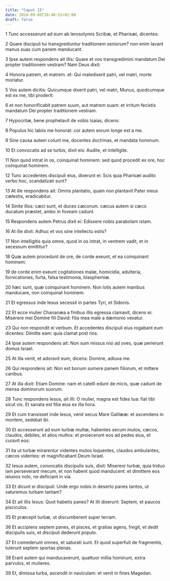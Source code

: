 ```yaml
---
title: "Caput 15"
date: 2024-09-06T18:40:51+02:00
draft: false
---
```




1 Tunc accesserunt ad eum ab Ierosolymis Scribæ, et Pharisæi, dicentes:

2 Quare discipuli tui transgrediuntur traditionem seniorum? non enim lavant manus suas cum panem manducant.

3 Ipse autem respondens ait illis: Quare et vos transgredimini mandatum Dei propter traditionem vestram? Nam Deus dixit:

4 Honora patrem, et matrem. et: Qui maledixerit patri, vel matri, morte moriatur.

5 Vos autem dicitis: Quicumque dixerit patri, vel matri, Munus, quodcumque est ex me, tibi proderit:

6 et non honorificabit patrem suum, aut matrem suam: et irritum fecistis mandatum Dei propter traditionem vestram.

7 Hypocritæ, bene prophetavit de vobis Isaias, dicens:

8 Populus hic labiis me honorat: cor autem eorum longe est a me.

9 Sine causa autem colunt me, docentes doctrinas, et mandata hominum.

10 Et convocatis ad se turbis, dixit eis: Audite, et intelligite.

11 Non quod intrat in os, coinquinat hominem: sed quod procedit ex ore, hoc coinquinat hominem.

12 Tunc accedentes discipuli eius, dixerunt ei: Scis quia Pharisæi audito verbo hoc, scandalizati sunt?

13 At ille respondens ait: Omnis plantatio, quam non plantavit Pater meus cælestis, eradicabitur.

14 Sinite illos: cæci sunt, et duces cæcorum. cæcus autem si cæco ducatum præstet, ambo in foveam cadunt.

15 Respondens autem Petrus dixit ei: Edissere nobis parabolam istam.

16 At ille dixit: Adhuc et vos sine intellectu estis?

17 Non intelligitis quia omne, quod in os intrat, in ventrem vadit, et in secessum emittitur?

18 Quæ autem procedunt de ore, de corde exeunt, et ea coinquinant hominem:

19 de corde enim exeunt cogitationes malæ, homicidia, adulteria, fornicationes, furta, falsa testimonia, blasphemiæ.

20 hæc sunt, quæ coinquinant hominem. Non lotis autem manibus manducare, non coinquinat hominem.

21 Et egressus inde Iesus secessit in partes Tyri, et Sidonis.

22 Et ecce mulier Chananæa a finibus illis egressa clamavit, dicens ei: Miserere mei Domine fili David: filia mea male a dæmonio vexatur.

23 Qui non respondit ei verbum. Et accedentes discipuli eius rogabant eum dicentes: Dimitte eam: quia clamat post nos.

24 Ipse autem respondens ait: Non sum missus nisi ad oves, quæ perierunt domus Israel.

25 At illa venit, et adoravit eum, dicens: Domine, adiuva me.

26 Qui respondens ait: Non est bonum sumere panem filiorum, et mittere canibus.

27 At illa dixit: Etiam Domine: nam et catelli edunt de micis, quæ cadunt de mensa dominorum suorum.

28 Tunc respondens Iesus, ait illi: O mulier, magna est fides tua: fiat tibi sicut vis. Et sanata est filia eius ex illa hora.

29 Et cum transisset inde Iesus, venit secus Mare Galilææ: et ascendens in montem, sedebat ibi.

30 Et accesserunt ad eum turbæ multæ, habentes secum mutos, cæcos, claudos, debiles, et alios multos: et proiecerunt eos ad pedes eius, et curavit eos:

31 ita ut turbæ mirarentur videntes mutos loquentes, claudos ambulantes, cæcos videntes: et magnificabant Deum Israel.

32 Iesus autem, convocatis discipulis suis, dixit: Misereor turbæ, quia triduo iam perseverant mecum, et non habent quod manducent: et dimittere eos ieiunos nolo, ne deficiant in via.

33 Et dicunt ei discipuli: Unde ergo nobis in deserto panes tantos, ut saturemus turbam tantam?

34 Et ait illis Iesus: Quot habetis panes? At illi dixerunt: Septem, et paucos pisciculos.

35 Et præcepit turbæ, ut discumberent super terram.

36 Et accipiens septem panes, et pisces, et gratias agens, fregit, et dedit discipulis suis, et discipuli dederunt populo.

37 Et comederunt omnes, et saturati sunt. Et quod superfuit de fragmentis, tulerunt septem sportas plenas.

38 Erant autem qui manducaverunt, quattuor millia hominum, extra parvulos, et mulieres.

39 Et, dimissa turba, ascendit in naviculam: et venit in fines Magedan.

